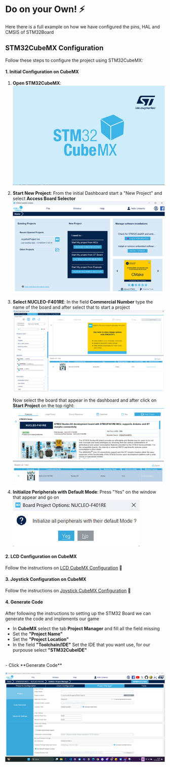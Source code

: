 # Do on your Own! :zap:

Here there is a full example on how we have configured the pins, HAL and CMSIS of STM32Board

## STM32CubeMX Configuration

Follow these steps to configure the project using STM32CubeMX:

#### 1. Initial Configuration on CubeMX

1. **Open STM32CubeMX**:
   ![Open STM32CubeMX](./cube-mx-images/stm32CubeMX.png)

2. **Start New Project**:
    From the initial Dashboard start a "New Project" and select **Access Board Selector**
    ![New Dashboard](./cube-mx-images/dashboard-cube-mx.png)

3. **Select NUCLEO-F401RE**:
    In the field **Commercial Number** type the name of the board and after select that to start a project
    ![Select STM32Board](./cube-mx-images/select-board-stm32.png)

    Now select the board that appear in the dashboard and after click on **Start Project** on the top right:
    ![Start Project](./cube-mx-images/start-project.png)

4. **Initialize Peripherals with Default Mode**:
    Press "Yes" on the window that appear and go on
    ![Initialize Peripherals](./cube-mx-images/initialize-peripherals.png)

#### 2. LCD Configuration on CubeMX

Follow the instructions on [LCD CubeMX Configuration](./lcd-setup-configuration.md) :open_book:

#### 3. Joystick Configuration on CubeMX

Follow the instructions on [Joystick CubeMX Configuration](./joystick-setup-configuration.md) :open_book:

#### 4. Generate Code

After following the instructions to setting up the STM32 Board we can generate the code and implements our game

- In **CubeMX** select the tab **Project Manager** and fill all the field missing
- Set the **"Project Name"**
- Set the **"Project Location"**
- In the field **"Toolchain/IDE"** Set the IDE that you want use, for our purpouse select **"STM32CubeIDE"**
<br>
- Click **Generate Code**

![Generate Code](./cube-mx-images/generate-code.png)
